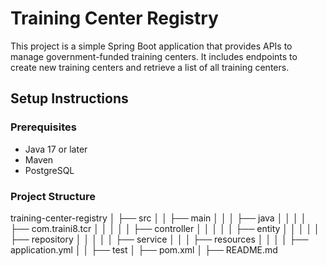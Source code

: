 # Training Center Registry

This project is a simple Spring Boot application that provides APIs to manage government-funded training centers. It includes endpoints to create new training centers and retrieve a list of all training centers.

## Setup Instructions

### Prerequisites

- Java 17 or later
- Maven
- PostgreSQL

### Project Structure

training-center-registry
│ ├── src
│ │ ├── main
│ │ │ ├── java
│ │ │ │ ├── com.traini8.tcr
│ │ │ │ │ ├── controller
│ │ │ │ │ ├── entity
│ │ │ │ │ ├── repository
│ │ │ │ │ ├── service
│ │ │ ├── resources
│ │ │ │ ├── application.yml
│ │ ├── test
│ ├── pom.xml
│ ├── README.md